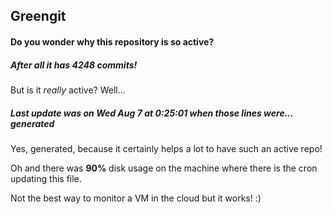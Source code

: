 ## Greengit

#### Do you wonder why this repository is so active?

##### After all it has 4248 commits!

But is it *really* active? Well...

##### Last update was on Wed Aug 7 at 0:25:01 when those lines were... generated

Yes, generated, because it certainly helps a lot to have such an active repo!

Oh and there was **90%** disk usage on the machine
where there is the cron updating this file.

Not the best way to monitor a VM in the cloud but it works! :)
